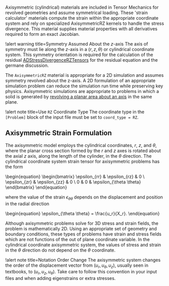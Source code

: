 Axisymmetric (cylindrical) materials are included in Tensor Mechanics for
revolved geometries and assume symmetrical loading. These 'strain calculator'
materials compute the strain within the appropriate coordinate system and rely
on specialized AxisymmetricRZ kernels to handle the stress divergence. This
material supplies material properties with all derivatives required to form an
exact Jacobian.

!alert warning title=Symmetry Assumed About the $z$-axis
The axis of symmetry must lie along the $z$-axis in a $\left(r, z, \theta
\right)$ or cylindrical coordinate system. This symmetry orientation is required
for the calculation of the residual [ADStressDivergenceRZTensors](/ADStressDivergenceRZTensors.md)
for the residual equation and the germane discussion.

The `AxisymmetricRZ` material is appropriate for a 2D simulation and assumes
symmetry revolved about the z-axis. A 2D formulation of an appropriate
simulation problem can reduce the simulation run time while preserving key
physics. Axisymmetric simulations are appropriate to problems in which a solid
is generated by [revolving a planar area about an axis](https://en.wikipedia.org/wiki/Axial_symmetry)
in the same plane.

!alert note title=Use `RZ` Coordinate Type
The coordinate type in the `[Problem]` block of the input file must be set to
`coord_type = RZ`.

## Axisymmetric Strain Formulation

The axisymmetric model employs the cylindrical coordinates, $r$, $z$, and
$\theta$, where the planar cross section formed by the $r$ and $z$ axes is
rotated about the axial $z$ axis, along the length of the cylinder, in the
$\theta$ direction. The cylindrical coordinate system strain tensor for
axisymmetric problems has the form

\begin{equation}
\begin{bmatrix}
\epsilon_{rr} & \epsilon_{rz} & 0 \\
\epsilon_{zr} & \epsilon_{zz} & 0 \\
0 & 0 & \epsilon_{\theta \theta}
\end{bmatrix}
\end{equation}

where the value of the strain $\epsilon_{\theta \theta}$ depends on the
displacement and position in the radial direction

\begin{equation}
\epsilon_{\theta \theta} = \frac{u_r}{X_r}.
\end{equation}

Although axisymmetric problems solve for 3D stress and strain fields, the
problem is mathematically 2D. Using an appropriate set of geometry and boundary
conditions, these types of problems have strain and stress fields which are not
functions of the out of plane coordinate variable.  In the cylindrical
coordinate axisymmetric system, the values of stress and strain in the $\theta$
direction do not depend on the $\theta$ coordinate.

!alert note title=Notation Order Change
The axisymmetric system changes the order of the displacement vector from $(u_r,
u_{\theta}, u_z)$, usually seen in textbooks, to $(u_r, u_z, u_{\theta})$. Take
care to follow this convention in your input files and when adding eigenstrains
or extra stresses.
